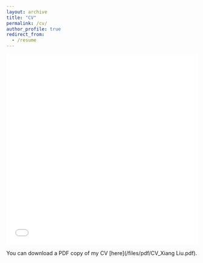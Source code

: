 ```yaml
---
layout: archive
title: "CV"
permalink: /cv/
author_profile: true
redirect_from:
  - /resume
---
```


<iframe src="/files/pdf/2023_CV_Xiang Liu.pdf" width="100%" height="500" frameborder="no" border="0" marginwidth="0" marginheight="0"></iframe>

You can download a PDF copy of my CV [here](/files/pdf/CV_Xiang Liu.pdf).
